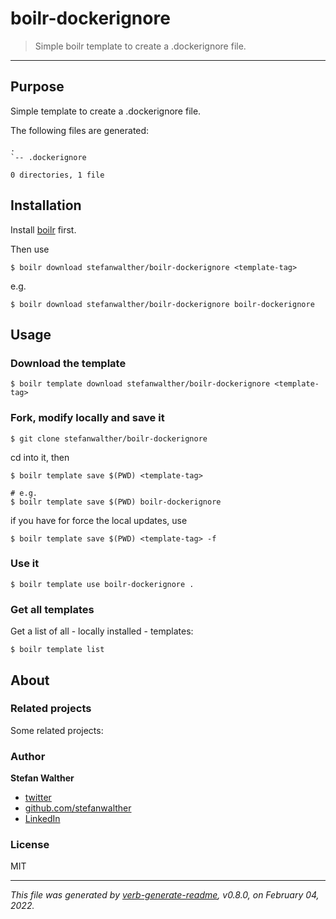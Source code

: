 # boilr-dockerignore

> Simple boilr template to create a .dockerignore file.

---

## Purpose
Simple template to create a .dockerignore file.

The following files are generated:

```
.
`-- .dockerignore

0 directories, 1 file

```

## Installation
Install [boilr](https://github.com/tmrts/boilr) first. 

Then use 

```
$ boilr download stefanwalther/boilr-dockerignore <template-tag>
```

e.g.
```
$ boilr download stefanwalther/boilr-dockerignore boilr-dockerignore
```

## Usage
### Download the template

```
$ boilr template download stefanwalther/boilr-dockerignore <template-tag>
```

### Fork, modify locally and save it

```
$ git clone stefanwalther/boilr-dockerignore
```

cd into it, then

```
$ boilr template save $(PWD) <template-tag>

# e.g. 
$ boilr template save $(PWD) boilr-dockerignore
```

if you have for force the local updates, use

```
$ boilr template save $(PWD) <template-tag> -f
```

### Use it

```
$ boilr template use boilr-dockerignore .
```

### Get all templates

Get a list of all - locally installed - templates:

```
$ boilr template list
```

## About

### Related projects
Some related projects:

 

### Author
**Stefan Walther**

* [twitter](http://twitter.com/waltherstefan)  
* [github.com/stefanwalther](http://github.com/stefanwalther) 
* [LinkedIn](https://www.linkedin.com/in/stefanwalther/)

### License
MIT

***

_This file was generated by [verb-generate-readme](https://github.com/verbose/verb-generate-readme), v0.8.0, on February 04, 2022._

